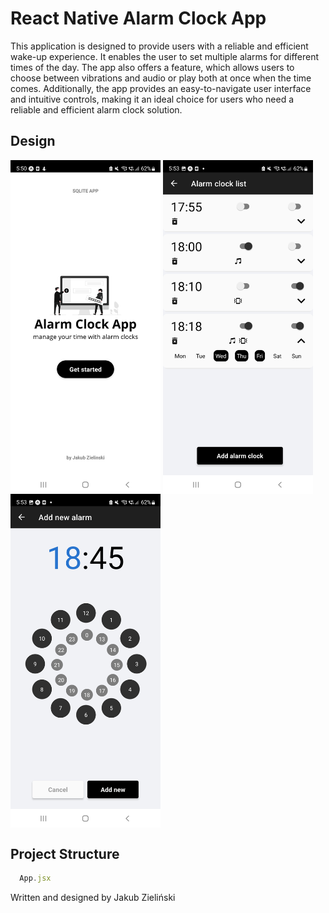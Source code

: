 # React Native Alarm Clock App

This application is designed to provide users with a reliable and efficient wake-up experience. It enables the user to set multiple alarms for different times of the day. The app also offers a feature, which allows users to choose between vibrations and audio or play both at once when the time comes. Additionally, the app provides an easy-to-navigate user interface and intuitive controls, making it an ideal choice for users who need a reliable and efficient alarm clock solution.

## Design
<div>
<img align=top src="https://raw.githubusercontent.com/jzielinski47/react-native-alarm-clock-app/master/assets/screenshots/Screenshot_20221220-175014.jpg" width="240">
<img align=top src="https://raw.githubusercontent.com/jzielinski47/react-native-alarm-clock-app/master/assets/screenshots/Screenshot_20221220-175301.jpg" width="240">
<img align=top src="https://raw.githubusercontent.com/jzielinski47/react-native-alarm-clock-app/master/assets/screenshots/Screenshot_20221220-175323.jpg" width="240">
</div>

## Project Structure

```jsx
  App.jsx
```

Written and designed by Jakub Zieliński
